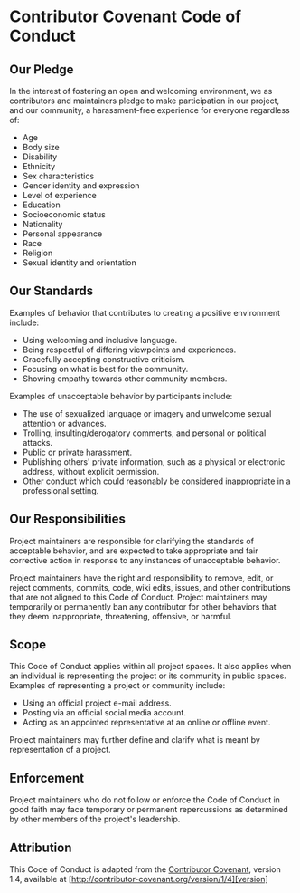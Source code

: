 # Contributor Covenant Code of Conduct

## Our Pledge

In the interest of fostering an open and welcoming environment, we as contributors and maintainers pledge to make participation in our project, and our community, a harassment-free experience for everyone regardless of:
  - Age 
  - Body size
  - Disability 
  - Ethnicity 
  - Sex characteristics
  - Gender identity and expression 
  - Level of experience
  - Education
  - Socioeconomic status
  - Nationality
  - Personal appearance
  - Race
  - Religion
  - Sexual identity and orientation

## Our Standards

Examples of behavior that contributes to creating a positive environment include:

- Using welcoming and inclusive language.
- Being respectful of differing viewpoints and experiences.
- Gracefully accepting constructive criticism.
- Focusing on what is best for the community.
- Showing empathy towards other community members.

Examples of unacceptable behavior by participants include:

- The use of sexualized language or imagery and unwelcome sexual attention or
  advances.
- Trolling, insulting/derogatory comments, and personal or political attacks.
- Public or private harassment.
- Publishing others' private information, such as a physical or electronic address, without explicit permission.
- Other conduct which could reasonably be considered inappropriate in a professional setting.

## Our Responsibilities

Project maintainers are responsible for clarifying the standards of acceptable behavior, and are expected to take appropriate and fair corrective action in response to any instances of unacceptable behavior.

Project maintainers have the right and responsibility to remove, edit, or reject comments, commits, code, wiki edits, issues, and other contributions that are not aligned to this Code of Conduct. Project maintainers may temporarily or permanently ban any contributor for other behaviors that they deem inappropriate, threatening, offensive, or harmful.

## Scope

This Code of Conduct applies within all project spaces. It also applies when an individual is representing the project or its community in public spaces. Examples of representing a project or community include:
  - Using an official project e-mail address.
  - Posting via an official social media account.
  - Acting as an appointed representative at an online or offline event.

Project maintainers may further define and clarify what is meant by representation of a project. 

## Enforcement

Project maintainers who do not follow or enforce the Code of Conduct in good faith may face temporary or permanent repercussions as determined by other members of the project's leadership.

## Attribution

This Code of Conduct is adapted from the [Contributor Covenant][homepage], version 1.4, available at [http://contributor-covenant.org/version/1/4][version]

[homepage]: http://contributor-covenant.org
[version]: http://contributor-covenant.org/version/1/4/
